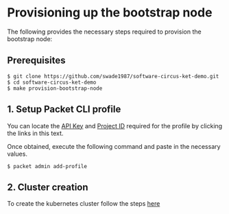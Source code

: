 # Provisioning up the bootstrap node

The following provides the necessary steps required to provision the bootstrap node:

## Prerequisites

```
$ git clone https://github.com/swade1987/software-circus-ket-demo.git
$ cd software-circus-ket-demo
$ make provision-bootstrap-node
```

## 1. Setup Packet CLI profile

You can locate the [API Key](https://app.packet.net/portal#/api-keys) and [Project ID](https://app.packet.net/portal#/projects/list/table) required for the profile by clicking the links in this text.

Once obtained, execute the following command and paste in the necessary values.

```
$ packet admin add-profile
```

## 2. Cluster creation

To create the kubernetes cluster follow the steps [here](cluster-creation.md)
